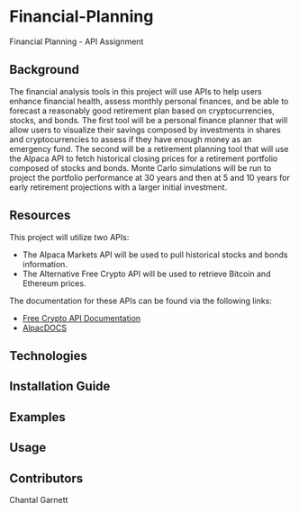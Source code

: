 # Financial-Planning
Financial Planning - API Assignment
## Background

The financial analysis tools in this project will use APIs to help users enhance financial health, assess monthly personal finances, and be able to forecast a reasonably good retirement plan based on cryptocurrencies, stocks, and bonds.
The first tool will be a personal finance planner that will allow users to visualize their savings composed by investments in shares and cryptocurrencies to assess if they have enough money  as an emergency fund. 
The second will be a retirement planning tool that will use the Alpaca API to fetch historical closing prices for a retirement portfolio composed of stocks and bonds. Monte Carlo simulations will be run to project the portfolio performance at 30 years and then at 5 and 10 years for early retirement projections with a larger initial investment. 

## Resources
This project will utilize two APIs:
* The Alpaca Markets API will be used to pull historical stocks and bonds information.
* The Alternative Free Crypto API will be used to retrieve Bitcoin and Ethereum prices.

The documentation for these APIs can be found via the following links:
* [Free Crypto API Documentation](https://alternative.me/crypto/api/)
* [AlpacDOCS](https://alpaca.markets/docs/)

## Technologies

## Installation Guide

## Examples

## Usage

## Contributors
Chantal Garnett 
